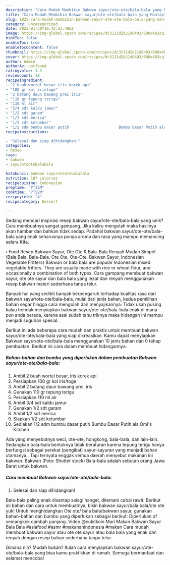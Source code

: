 ```yaml
---
description: "Cara Mudah Membikin Bakwan sayur/ote-ote/bala-bala yang Mantap"
title: "Cara Mudah Membikin Bakwan sayur/ote-ote/bala-bala yang Mantap"
slug: 1825-cara-mudah-membikin-bakwan-sayur-ote-ote-bala-bala-yang-mantap
category: Uncategorized
date: 2023-01-30T10:42:23.406Z
image: https://img-global.cpcdn.com/recipes/dc3111d2b21d0403/680x482cq70/bakwan-sayurote-otebala-bala-foto-resep-utama.jpg
hideToc: false
enableToc: true
enableTocContent: false
thumbnail: https://img-global.cpcdn.com/recipes/dc3111d2b21d0403/680x482cq70/bakwan-sayurote-otebala-bala-foto-resep-utama.jpg
cover: https://img-global.cpcdn.com/recipes/dc3111d2b21d0403/680x482cq70/bakwan-sayurote-otebala-bala-foto-resep-utama.jpg
author: Admin
authorAv: notfound
ratingvalue: 3.3
reviewcount: 18
recipeingredient:
- "2 buah wortel besar iris korek api"
- "100 gr kol iristoge"
- "2 batang daun bawang prei iris"
- "110 gr tepung terigu"
- "110 ml air"
- "3/4 sdt kaldu jamur"
- "1/2 sdt garam"
- "1/2 sdt merica"
- "1/2 sdt ketumbar"
- "1/2 sdm bumbu dasar putih                      Bumbu Dasar Putih ala Omis Kitchen"
recipeinstructions:

- "Selesai dan siap dihidangkan!"
categories:
- Resep
tags:
- bakwan
- sayuroteotebalabala

katakunci: bakwan sayuroteotebalabala 
nutrition: 107 calories
recipecuisine: Indonesian
preptime: "PT12M"
cooktime: "PT52M"
recipeyield: "4"
recipecategory: Dessert

---
```





Sedang mencari inspirasi resep bakwan sayur/ote-ote/bala-bala yang unik? Cara membuatnya sangat gampang. Jika keliru mengolah maka hasilnya akan hambar dan bahkan tidak sedap. Padahal bakwan sayur/ote-ote/bala-bala yang enak seharusnya punya aroma dan rasa yang mampu memancing selera Kita.





› Food Resep Bakwan Sayur, Ote Ote &amp; Bala-Bala Renyah Mudah Simpel (Bala Bala, Bala-Bala, Ote Ote, Ote-Ote, Bakwan Sayur, Indonesian Vegetable Fritters) Bakwan or bala bala are popular Indonesian mixed vegetable fritters. They are usually made with rice or wheat flour, and occasionally a combination of both types. Cara gampang membuat bakwan sayur, ote ote sayur dan bala bala yang lezat dan renyah menggunakan resep bakwan materi sederhana tanpa telur.

Banyak hal yang sedikit banyak berpengaruh terhadap kualitas rasa dari bakwan sayur/ote-ote/bala-bala, mulai dari jenis bahan, kedua pemilihan bahan segar hingga cara mengolah dan menyajikannya. Tidak usah pusing kalau hendak menyiapkan bakwan sayur/ote-ote/bala-bala enak di mana pun anda berada, karena asal sudah tahu triknya maka hidangan ini mampu menjadi suguhan spesial.






Berikut ini ada beberapa cara mudah dan praktis untuk membuat bakwan sayur/ote-ote/bala-bala yang siap dikreasikan. Kamu dapat menyiapkan Bakwan sayur/ote-ote/bala-bala menggunakan 10 jenis bahan dan 0 tahap pembuatan. Berikut ini cara dalam membuat hidangannya.

<!--inarticleads1-->

##### Bahan-bahan dan bumbu yang diperlukan dalam pembuatan Bakwan sayur/ote-ote/bala-bala:

1. Ambil 2 buah wortel besar, iris korek api
1. Persiapkan 100 gr kol iris/toge
1. Ambil 2 batang daun bawang prei, iris
1. Gunakan 110 gr tepung terigu
1. Persiapkan 110 ml air
1. Ambil 3/4 sdt kaldu jamur
1. Gunakan 1/2 sdt garam
1. Ambil 1/2 sdt merica
1. Siapkan 1/2 sdt ketumbar
1. Sediakan 1/2 sdm bumbu dasar putih                      Bumbu Dasar Putih ala Omi&#39;s Kitchen


Ada yang menyebutnya weci, ote-ote, hongkong, bala-bala, dan lain-lain. Sedangkan bala-bala bentuknya tidak beraturan karena tepung terigu hanya berfungsi sebagai perekat (pengikat) sayur-sayuran yang menjadi bahan utamanya.. Tapi ternyata enggak semua daerah menyebut makanan ini bakwan. Bakwan (Foto: Shutter stock) Bala-bala adalah sebutan orang Jawa Barat untuk bakwan. 

<!--inarticleads2-->

##### Cara membuat Bakwan sayur/ote-ote/bala-bala:


1. Selesai dan siap dihidangkan!

Bala-bala paling enak disantap selagi hangat, ditemani cabai rawit. Berikut ini bahan dan cara untuk membuatnya, bikin bakwan sayur/bala bala/ote ote yuk! Untuk menghidangkan Ote ote/ bala bala/bakwan sayur, gunakan bahan-bahan dan bumbu yang diperlukan sebagai berikut: Diperlukan of semangkok cambah panjang. Video @cukitkoin Mari Makan Bakwan Sayur Bala Bala #asiafood #asmr #makananindonesia #makan Cara mudah membuat bakwan sayur atau ote ote sayur atau bala bala yang enak dan renyah dengan resep bahan sederhana tanpa telur. 

Gimana nih? Mudah bukan? Itulah cara menyiapkan bakwan sayur/ote-ote/bala-bala yang bisa kamu praktikkan di rumah. Semoga bermanfaat dan selamat mencoba!
